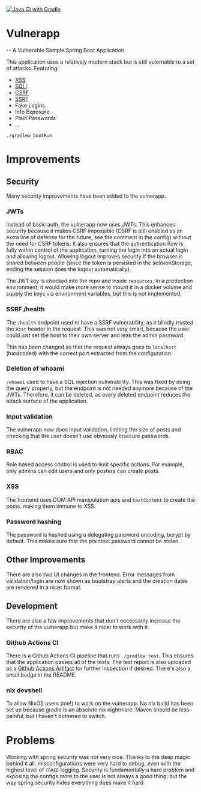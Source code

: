 [![Java CI with Gradle](https://github.com/Nilstrieb/very-totally-secure-perfect-app-that-is-not-vulnerable/actions/workflows/gradle.yml/badge.svg)](https://github.com/Nilstrieb/very-totally-secure-perfect-app-that-is-not-vulnerable/actions/workflows/gradle.yml)

# Vulnerapp

-- A Vulnerable Sample Spring Boot Application

This application uses a relatively modern stack but is still vulernable to a set of attacks.
Featuring:

- [XSS](https://portswigger.net/web-security/cross-site-scripting)
- [SQLi](https://portswigger.net/web-security/sql-injection)
- [CSRF](https://portswigger.net/web-security/csrf)
- [SSRF](https://portswigger.net/web-security/ssrf)
- Fake Logins
- Info Exposure
- Plain Passwords
- ...

```console
./gradlew bootRun
```

# Improvements

## Security

Many security improvements have been added to the vulnerapp.

### JWTs

Instead of basic auth, the vulnerapp now uses JWTs. This enhances security because it makes CSRF impossible
(CSRF is still enabled as an extra line of defense for the future, see the comment in the config) without the
need for CSRF tokens. It also ensures that the authentication flow is fully within control of the application,
turning the login into an actual login and allowing logout. Allowing logout improves security if the browser
is shared between people (since the token is persisted in the sessionStorage, ending the session does the logout
automatically).

The JWT key is checked into the repo and inside `resources`. In a production environment, it would make more sense
to mount it in a docker volume and supply the keys via environment variables, but this is not implemented.

### SSRF /health

The `/health` endpoint used to have a SSRF vulnerability, as it blindly trusted the `Host` header in the request.
This was not very smart, because the user could just set the host to their own server and leak the admin password.

This has been changed so that the request always goes to `localhost` (hardcoded) with the correct port extracted
from the configuration.

### Deletion of whoami

`/whoami` used to have a SQL injection vulnerability. This was fixed by doing the query properly, but the endpoint
is not needed anymore because of the JWTs. Therefore, it can be deleted, as every deleted endpoint reduces the
attack surface of the application.

### Input validation

The vulnerapp now does input validation, limiting the size of posts and checking that the user doesn't use
obviously insecure passwords.

### RBAC

Role based access control is used to limit specific actions. For example, only admins can edit users and only posters
can create posts.

### XSS

The frontend uses DOM API manipulation apis and `textContent` to create the posts, making them immune to XSS.

### Password hashing

The password is hashed using a delegating password encoding, bcrypt by default. This makes sure that the plaintext
password cannot be stolen.

## Other Improvements

There are also two UI changes in the frontend. Error messages from validation/login are now shown as bootstrap
alerts and the creation dates are rendered in a nicer format.

## Development

There are also a few improvements that don't necessarily increase the security of the vulnerapp but make it nicer
to work with it.

### Github Actions CI

There is a Github Actions CI pipeline that runs `./gradlew test`. This ensures that the application passes all of
the tests. The test report is also uploaded as
a [Github Actions Artifact](https://docs.github.com/en/actions/using-workflows/storing-workflow-data-as-artifacts)
for further inspection if desired. There's also a small badge in the README.

### nix devshell

To allow NixOS users (me!) to work on the vulnerapp. No nix build has been set up because gradle is
an absolute nix nightmare. Maven should be less painful, but I haven't bothered to switch.

# Problems

Working with spring security was not very nice. Thanks to the deep magic behind it all, misconfigurations were
very hard to debug, even with the highest level of `TRACE` logging. Security is fundamentally a hard problem and
exposing the configs more to the user is not always a good thing, but the way spring security hides everything
does make it hard.
